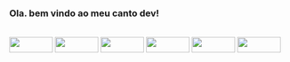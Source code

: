 ### Ola. bem vindo ao meu canto dev!


<div style="display: inline_block"><br>
  <img align="center"  height="28" width="78" src="https://img.shields.io/badge/Rust-000000?style=for-the-badge&logo=rust&logoColor=white">
  <img align="center" height="28" width="78" src="https://img.shields.io/badge/Spring-6DB33F?style=for-the-badge&logo=spring&logoColor=white">
  <img align="center"  height="28" width="78" src="https://img.shields.io/badge/Java-ED8B00?style=for-the-badge&logo=openjdk&logoColor=white">
  <img align="center"  height="28" width="78" src="https://img.shields.io/badge/C-00599C?style=for-the-badge&logo=c&logoColor=white">
  <img align="center"  height="28" width="78" src="https://img.shields.io/badge/JavaScript-323330?style=for-the-badge&logo=javascript&logoColor=F7DF1E">
  <img align="center"  height="28" width="78" src="https://img.shields.io/badge/Arch_Linux-1793D1?style=for-the-badge&logo=arch-linux&logoColor=white">
</div>
  


